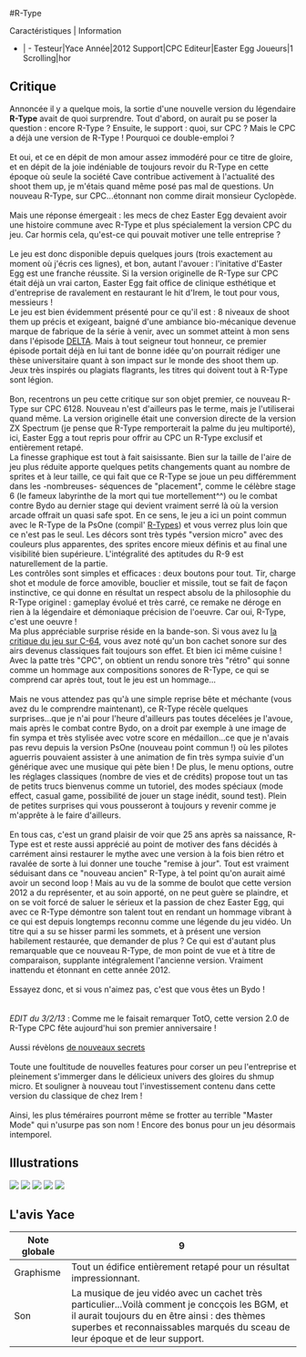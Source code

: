 #R-Type

Caractéristiques | Information
- | -
Testeur|Yace
Année|2012
Support|CPC
Editeur|Easter Egg
Joueurs|1
Scrolling|hor

## Critique
Annoncée il y a quelque mois, la sortie d'une nouvelle version du légendaire <b>R-Type</b> avait de quoi surprendre. Tout d'abord, on aurait pu se poser la question : encore R-Type ? Ensuite, le support : quoi, sur CPC ? Mais le CPC a déjà une version de R-Type ! Pourquoi ce double-emploi ?<br/><br/>Et oui, et ce en dépit de mon amour assez immodéré pour ce titre de gloire, et en dépit de la joie indéniable de toujours revoir du R-Type en cette époque où seule la société Cave contribue activement à l'actualité des shoot them up, je m'étais quand même posé pas mal de questions. Un nouveau R-Type, sur CPC...étonnant non comme dirait monsieur Cyclopède.<br/><br/>Mais une réponse émergeait : les mecs de chez Easter Egg devaient avoir une histoire commune avec R-Type et plus spécialement la version CPC du jeu. Car hormis cela, qu'est-ce qui pouvait motiver une telle entreprise ?<br/><br/>Le jeu est donc disponible depuis quelques jours (trois exactement au moment où j'écris ces lignes), et bon, autant l'avouer : l'initative d'Easter Egg est une franche réussite. Si la version originelle de R-Type sur CPC était déjà un vrai carton, Easter Egg fait office de clinique esthétique et d'entreprise de ravalement en restaurant le hit d'Irem, le tout pour vous, messieurs !<br/>Le jeu est bien évidemment présenté pour ce qu'il est : 8 niveaux de shoot them up précis et exigeant, baigné d'une ambiance bio-mécanique devenue marque de fabrique de la série à venir, avec un sommet atteint à mon sens dans l'épisode <a href="index.php?page=fiche&id=71">DELTA</a>. Mais à tout seigneur tout honneur, ce premier épisode portait déjà en lui tant de bonne idée qu'on pourrait rédiger une thèse universitaire quant à son impact sur le monde des shoot them up. Jeux très inspirés ou plagiats flagrants, les titres qui doivent tout à R-Type sont légion.<br/><br/>Bon, recentrons un peu cette critique sur son objet premier, ce nouveau R-Type sur CPC 6128. Nouveau n'est d'ailleurs pas le terme, mais je l'utiliserai quand même. La version originelle était une conversion directe de la version ZX Spectrum (je pense que R-Type remporterait la palme du jeu multiporté), ici, Easter Egg a tout repris pour offrir au CPC un R-Type exclusif et entièrement retapé.<br/>La finesse graphique est tout à fait saisissante. Bien sur la taille de l'aire de jeu plus réduite apporte quelques petits changements quant au nombre de sprites et à leur taille, ce qui fait que ce R-Type se joue un peu différemment dans les -nombreuses- séquences de "placement", comme le célèbre stage 6 (le fameux labyrinthe de la mort qui tue mortellement^^) ou le combat contre Bydo au dernier stage qui devient vraiment serré là où la version arcade offrait un quasi safe spot. En ce sens, le jeu a ici un point commun avec le R-Type de la PsOne (compil' <a href="index.php?page=fiche&id=715">R-Types</a>) et vous verrez plus loin que ce n'est pas le seul. Les décors sont très typés "version micro" avec des couleurs plus apparentes, des sprites encore mieux définis et au final une visibilité bien supérieure. L'intégralité des aptitudes du R-9 est naturellement de la partie.<br/>Les contrôles sont simples et efficaces : deux boutons pour tout. Tir, charge shot et module de force amovible, bouclier et missile, tout se fait de façon instinctive, ce qui donne en résultat un respect absolu de la philosophie du R-Type originel : gameplay évolué et très carré, ce remake ne déroge en rien à la légendaire et démoniaque précision de l'oeuvre. Car oui, R-Type, c'est une oeuvre !<br/>Ma plus appréciable surprise réside en la bande-son. Si vous avez lu <a href="index.php?page=fiche&id=1488">la critique du jeu sur C-64</a>, vous avez noté qu'un bon cachet sonore sur des airs devenus classiques fait toujours son effet. Et bien ici même cuisine ! Avec la patte très "CPC", on obtient un rendu sonore très "rétro" qui sonne comme un hommage aux compositions sonores de R-Type, ce qui se comprend car après tout, tout le jeu est un hommage...<br/><br/>Mais ne vous attendez pas qu'à une simple reprise bête et méchante (vous avez du le comprendre maintenant), ce R-Type récèle quelques surprises...que je n'ai pour l'heure d'ailleurs pas toutes décelées je l'avoue, mais après le combat contre Bydo, on a droit par exemple à une image de fin sympa et très stylisée avec votre score en médaillon...ce que je n'avais pas revu depuis la version PsOne (nouveau point commun !) où les pilotes aguerris pouvaient assister à une animation de fin très sympa suivie d'un générique avec une musique qui pète bien ! De plus, le menu options, outre les réglages classiques (nombre de vies et de crédits) propose tout un tas de petits trucs bienvenus comme un tutoriel, des modes spéciaux (mode effect, casual game, possibilité de jouer un stage inédit, sound test). Plein de petites surprises qui vous pousseront à toujours y revenir comme je m'apprête à le faire d'ailleurs.<br/><br/>En tous cas, c'est un grand plaisir de voir que 25 ans après sa naissance, R-Type est et reste aussi apprécié au point de motiver des fans décidés à carrément ainsi restaurer le mythe avec une version à la fois bien rétro et ravalée de sorte à lui donner une touche "remise à jour". Tout est vraiment séduisant dans ce "nouveau ancien" R-Type, à tel point qu'on aurait aimé avoir un second loop ! Mais au vu de la somme de boulot que cette version 2012 a du représenter, et au soin apporté, on ne peut guère se plaindre, et on se voit forcé de saluer le sérieux et la passion de chez Easter Egg, qui avec ce R-Type démontre son talent tout en rendant un hommage vibrant à ce qui est depuis longtemps reconnu comme une légende du jeu vidéo. Un titre qui a su se hisser parmi les sommets, et à présent une version habilement restaurée, que demander de plus ? Ce qui est d'autant plus remarquable que ce nouveau R-Type, de mon point de vue et à titre de comparaison, supplante intégralement l'ancienne version. Vraiment inattendu et étonnant en cette année 2012.<br/><br/>Essayez donc, et si vous n'aimez pas, c'est que vous êtes un Bydo ! <br/><br/><br/><i>EDIT du 3/2/13</i> : Comme me le faisait remarquer TotO, cette version 2.0 de R-Type CPC fête aujourd'hui son premier anniversaire !<br/><br/>Aussi révèlons <a href=" http://www.cpc-power.com/index.php?page=detail&num=7174">de nouveaux secrets</a><br/><br/>Toute une foultitude de nouvelles features pour corser un peu l'entreprise et pleinement s'immerger dans le délicieux univers des gloires du shmup micro. Et souligner à nouveau tout l'investissement contenu dans cette version du classique de chez Irem !<br/><br/>Ainsi, les plus téméraires pourront même se frotter au terrible "Master Mode" qui n'usurpe pas son nom ! Encore des bonus pour un jeu désormais intemporel.<br/>

## Illustrations
![](http://www.shmup.com/images/thumbs/img_fiche_1_1517.jpg)
![](http://www.shmup.com/images/thumbs/img_fiche_2_1517.jpg)
![](http://www.shmup.com/images/thumbs/img_fiche_3_1517.jpg)
![](http://www.shmup.com/images/thumbs/img_fiche_4_1517.jpg)
![](http://www.shmup.com/images/thumbs/img_fiche_5_1517.jpg)

## L'avis Yace
Note globale|9
-|-
Graphisme|Tout un édifice entièrement retapé pour un résultat impressionnant.
Son|La musique de jeu vidéo avec un cachet très particulier...Voilà comment je concçois les BGM, et il aurait toujours du en être ainsi : des thèmes superbes et reconnaissables marqués du sceau de leur époque et de leur support.
